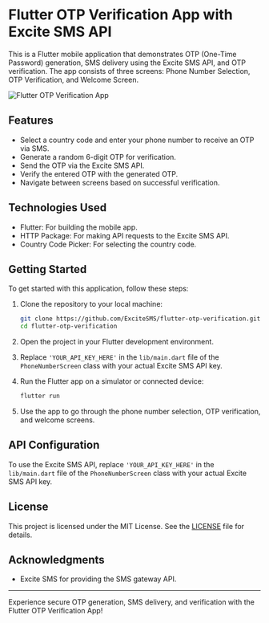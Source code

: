 # Flutter OTP Verification App with Excite SMS API

This is a Flutter mobile application that demonstrates OTP (One-Time Password) generation, SMS delivery using the Excite SMS API, and OTP verification. The app consists of three screens: Phone Number Selection, OTP Verification, and Welcome Screen.

![Flutter OTP Verification App](screenshot.png)

## Features

- Select a country code and enter your phone number to receive an OTP via SMS.
- Generate a random 6-digit OTP for verification.
- Send the OTP via the Excite SMS API.
- Verify the entered OTP with the generated OTP.
- Navigate between screens based on successful verification.

## Technologies Used

- Flutter: For building the mobile app.
- HTTP Package: For making API requests to the Excite SMS API.
- Country Code Picker: For selecting the country code.

## Getting Started

To get started with this application, follow these steps:

1. Clone the repository to your local machine:

   ```bash
   git clone https://github.com/ExciteSMS/flutter-otp-verification.git
   cd flutter-otp-verification
    ```

2. Open the project in your Flutter development environment.

3. Replace `'YOUR_API_KEY_HERE'` in the `lib/main.dart` file of the `PhoneNumberScreen` class with your actual Excite SMS API key.

4. Run the Flutter app on a simulator or connected device:

   ```bash
   flutter run
   ```

5. Use the app to go through the phone number selection, OTP verification, and welcome screens.

## API Configuration

To use the Excite SMS API, replace `'YOUR_API_KEY_HERE'` in the `lib/main.dart` file of the `PhoneNumberScreen` class with your actual Excite SMS API key.

## License

This project is licensed under the MIT License. See the [LICENSE](LICENSE) file for details.

## Acknowledgments

- Excite SMS for providing the SMS gateway API.

---

Experience secure OTP generation, SMS delivery, and verification with the Flutter OTP Verification App!
